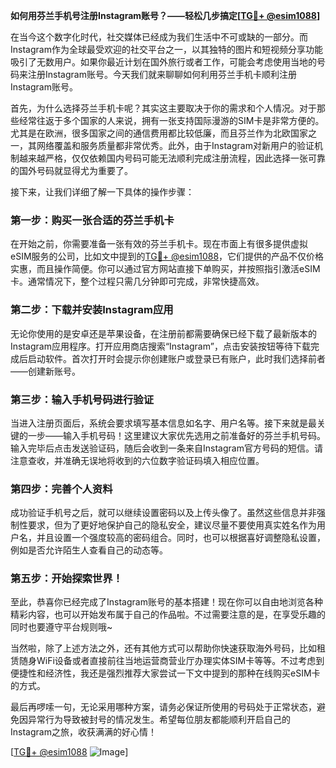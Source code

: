 **如何用芬兰手机号注册Instagram账号？——轻松几步搞定[[TG💪+ @esim1088](https://t.me/s/esim1088)]**

在当今这个数字化时代，社交媒体已经成为我们生活中不可或缺的一部分。而Instagram作为全球最受欢迎的社交平台之一，以其独特的图片和短视频分享功能吸引了无数用户。如果你最近计划在国外旅行或者工作，可能会考虑使用当地的号码来注册Instagram账号。今天我们就来聊聊如何利用芬兰手机卡顺利注册Instagram账号。

首先，为什么选择芬兰手机卡呢？其实这主要取决于你的需求和个人情况。对于那些经常往返于多个国家的人来说，拥有一张支持国际漫游的SIM卡是非常方便的。尤其是在欧洲，很多国家之间的通信费用都比较低廉，而且芬兰作为北欧国家之一，其网络覆盖和服务质量都非常优秀。此外，由于Instagram对新用户的验证机制越来越严格，仅仅依赖国内号码可能无法顺利完成注册流程，因此选择一张可靠的国外号码就显得尤为重要了。

接下来，让我们详细了解一下具体的操作步骤：

### 第一步：购买一张合适的芬兰手机卡

在开始之前，你需要准备一张有效的芬兰手机卡。现在市面上有很多提供虚拟eSIM服务的公司，比如文中提到的[TG💪+ @esim1088](https://t.me/s/esim1088)，它们提供的产品不仅价格实惠，而且操作简便。你可以通过官方网站直接下单购买，并按照指引激活eSIM卡。通常情况下，整个过程只需几分钟即可完成，非常快捷高效。

### 第二步：下载并安装Instagram应用

无论你使用的是安卓还是苹果设备，在注册前都需要确保已经下载了最新版本的Instagram应用程序。打开应用商店搜索“Instagram”，点击安装按钮等待下载完成后启动软件。首次打开时会提示你创建账户或登录已有账户，此时我们选择前者——创建新账号。

### 第三步：输入手机号码进行验证

当进入注册页面后，系统会要求填写基本信息如名字、用户名等。接下来就是最关键的一步——输入手机号码！这里建议大家优先选用之前准备好的芬兰手机号码。输入完毕后点击发送验证码，随后会收到一条来自Instagram官方号码的短信。请注意查收，并准确无误地将收到的六位数字验证码填入相应位置。

### 第四步：完善个人资料

成功验证手机号之后，就可以继续设置密码以及上传头像了。虽然这些信息并非强制性要求，但为了更好地保护自己的隐私安全，建议尽量不要使用真实姓名作为用户名，并且设置一个强度较高的密码组合。同时，也可以根据喜好调整隐私设置，例如是否允许陌生人查看自己的动态等。

### 第五步：开始探索世界！

至此，恭喜你已经完成了Instagram账号的基本搭建！现在你可以自由地浏览各种精彩内容，也可以开始发布属于自己的作品啦。不过需要注意的是，在享受乐趣的同时也要遵守平台规则哦~

当然啦，除了上述方法之外，还有其他方式可以帮助你快速获取海外号码，比如租赁随身WiFi设备或者直接前往当地运营商营业厅办理实体SIM卡等等。不过考虑到便捷性和经济性，我还是强烈推荐大家尝试一下文中提到的那种在线购买eSIM卡的方式。

最后再啰嗦一句，无论采用哪种方案，请务必保证所使用的号码处于正常状态，避免因异常行为导致被封号的情况发生。希望每位朋友都能顺利开启自己的Instagram之旅，收获满满的好心情！

[[TG💪+ @esim1088](https://t.me/s/esim1088) ![Image](https://i.postimg.cc/4NQfJmqS/Snipaste-2025-05-13-00-14-12.png)]